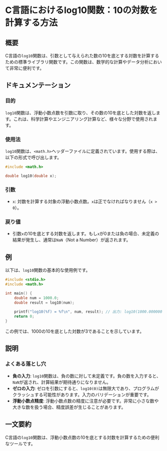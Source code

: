 <!--
Meta Description: # C言語におけるlog10関数：10の対数を計算する方法 ## 概要 C言語の`log10`関数は、引数として与えられた数の10を底とする対数を計算するための標準ライブラリ関数です。この関数は、数学的な計算やデータ分析において非常に便利です。 ## ドキュメンテーション ### 目的 `log10...
Meta Keywords: log10, 関数は, double, math, include
-->

# C言語におけるlog10関数：10の対数を計算する方法

## 概要
C言語の`log10`関数は、引数として与えられた数の10を底とする対数を計算するための標準ライブラリ関数です。この関数は、数学的な計算やデータ分析において非常に便利です。

## ドキュメンテーション
### 目的
`log10`関数は、浮動小数点数を引数に取り、その数の10を底とした対数を返します。これは、科学計算やエンジニアリング計算など、様々な分野で使用されます。

### 使用法
`log10`関数は、`<math.h>`ヘッダーファイルに定義されています。使用する際は、以下の形式で呼び出します。

```c
#include <math.h>

double log10(double x);
```

### 引数
- `x`: 対数を計算する対象の浮動小数点数。`x`は正でなければなりません（`x > 0`）。

### 戻り値
- 引数`x`の10を底とする対数を返します。もし`x`が0または負の場合、未定義の結果が発生し、通常は`NaN`（Not a Number）が返されます。

## 例
以下は、`log10`関数の基本的な使用例です。

```c
#include <stdio.h>
#include <math.h>

int main() {
    double num = 1000.0;
    double result = log10(num);
    
    printf("log10(%f) = %f\n", num, result); // 出力: log10(1000.000000) = 3.000000
    return 0;
}
```

この例では、1000の10を底とした対数が3であることを示しています。

## 説明
### よくある落とし穴
- **負の入力**: `log10`関数は、負の数に対して未定義です。負の数を入力すると、`NaN`が返され、計算結果が期待通りになりません。
- **ゼロの入力**: ゼロを引数にすると、`log10(0)`は無限大であり、プログラムがクラッシュする可能性があります。入力のバリデーションが重要です。
- **浮動小数点精度**: 浮動小数点数の精度に注意が必要です。非常に小さな数や大きな数を扱う場合、精度誤差が生じることがあります。

## 一文要約
C言語の`log10`関数は、浮動小数点数の10を底とする対数を計算するための便利なツールです。